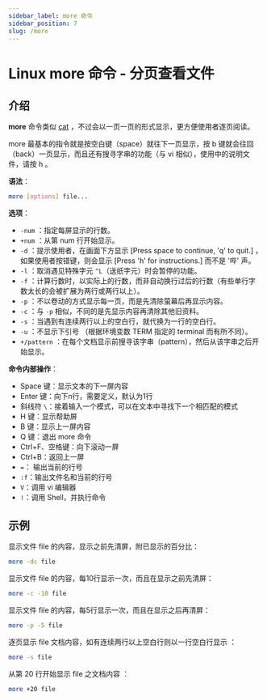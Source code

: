 ```yaml
---
sidebar_label: more 命令
sidebar_position: 7
slug: /more
---
```


# Linux more 命令 - 分页查看文件



## 介绍

**more** 命令类似 [cat](/linux-command/cat) ，不过会以一页一页的形式显示，更方便使用者逐页阅读。

more 最基本的指令就是按空白键（space）就往下一页显示，按 b 键就会往回（back）一页显示，而且还有搜寻字串的功能（与 vi 相似），使用中的说明文件，请按 h 。

**语法**：

```bash
more [options] file...
```

**选项**：

- `-num` ：指定每屏显示的行数。
- `+num` ：从第 num 行开始显示。
- `-d` ：提示使用者，在画面下方显示 [Press space to continue, 'q' to quit.] ，如果使用者按错键，则会显示 [Press 'h' for instructions.] 而不是 '哔' 声。
- `-l` ：取消遇见特殊字元 `^L`（送纸字元）时会暂停的功能。
- `-f` ：计算行数时，以实际上的行数，而非自动换行过后的行数（有些单行字数太长的会被扩展为两行或两行以上）。
- `-p` ：不以卷动的方式显示每一页，而是先清除萤幕后再显示内容。
- `-c` ：与 `-p` 相似，不同的是先显示内容再清除其他旧资料。
- `-s` ：当遇到有连续两行以上的空白行，就代换为一行的空白行。
- `-u` ：不显示下引号 （根据环境变数 TERM 指定的 terminal 而有所不同）。
- `+/pattern` ：在每个文档显示前搜寻该字串（pattern），然后从该字串之后开始显示。

**命令内部操作**：

- Space 键：显示文本的下一屏内容
- Enter 键：向下n行，需要定义，默认为1行
- 斜线符 `\`：接着输入一个模式，可以在文本中寻找下一个相匹配的模式
- H 键：显示帮助屏
- B 键：显示上一屏内容
- Q 键：退出 more 命令
- Ctrl+F、空格键：向下滚动一屏
- Ctrl+B：返回上一屏
- `=`： 输出当前的行号
- `:f`：输出文件名和当前的行号
- `V`：调用 vi 编辑器
- `!`：调用 Shell，并执行命令



## 示例

显示文件 file 的内容，显示之前先清屏，附已显示的百分比：

```bash
more -dc file
```

显示文件 file 的内容，每10行显示一次，而且在显示之前先清屏：

```bash
more -c -10 file
```

显示文件 file 的内容，每5行显示一次，而且在显示之后再清屏：

```bash
more -p -5 file
```

逐页显示 file 文档内容，如有连续两行以上空白行则以一行空白行显示 ：

```bash
more -s file
```

从第 20 行开始显示 file 之文档内容 ：

```bash
more +20 file
```

